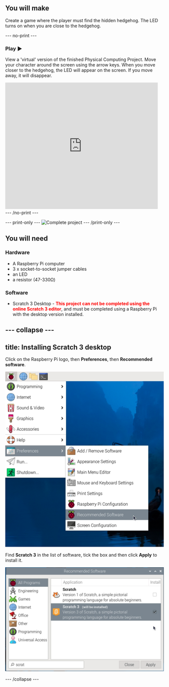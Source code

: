 ## You will make

Create a game where the player must find the hidden hedgehog. The LED turns on when you are close to the hedgehog.

--- no-print ---

### Play ▶️
View a 'virtual' version of the finished Physical Computing Project. Move your character around the screen using the arrow keys. When you move closer to the hedgehog, the LED will appear on the screen. If you move away, it will disappear.

<div class="scratch-preview">
  <iframe allowtransparency="true" width="485" height="402" src="https://scratch.mit.edu/projects/embed/492829675/?autostart=false" frameborder="0"></iframe>
</div>
--- /no-print ---

--- print-only ---
![Complete project](images/showcase_static.png)
--- /print-only ---

## You will need

### Hardware

+ A Raspberry Pi computer
+ 3 x socket-to-socket jumper cables
+ an LED
+ a resistor (47-330Ω)

### Software

+ Scratch 3 Desktop - <span style="color: #ff0000;font-weight:bold">This project can not be completed using the online Scratch 3 editor</span>, and must be completed using a Raspberry Pi with the desktop version installed. 

--- collapse ---
---
title: Installing Scratch 3 desktop
---

Click on the Raspberry Pi logo, then **Preferences**, then **Recommended software**.

![A Raspberry Pi menu with Preferences and then recommended software highlighted](images/preferences.png)

Find **Scratch 3** in the list of software, tick the box and then click **Apply** to install it.

![The option Scratch 3 is selected](images/scratch3.png)

--- /collapse ---
